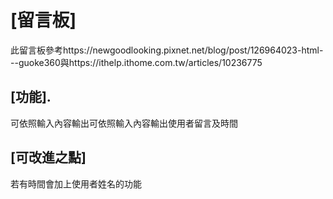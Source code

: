 # [留言板]
此留言板參考https://newgoodlooking.pixnet.net/blog/post/126964023-html---guoke360與https://ithelp.ithome.com.tw/articles/10236775
## [功能].
可依照輸入內容輸出可依照輸入內容輸出使用者留言及時間
## [可改進之點]
若有時間會加上使用者姓名的功能
